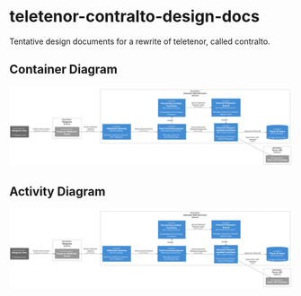 # teletenor-contralto-design-docs

Tentative design documents for a rewrite of teletenor, called contralto.

## Container Diagram

![Contralto Container Diagram](https://raw.githubusercontent.com/tabby-jun/teletenor-contralto-design-docs/master/diagrams/Contralto%20Container%20Diagram.svg?sanitize=true)

## Activity Diagram

![Contralto Activity Diagram](https://raw.githubusercontent.com/tabby-jun/teletenor-contralto-design-docs/master/diagrams/Contralto%20Container%20Diagram.svg?sanitize=true)
